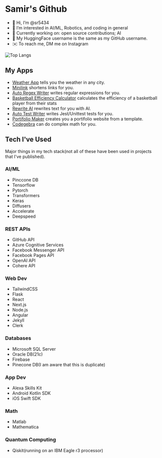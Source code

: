 # Samir's Github
- 👋 Hi, I’m @sr5434
- 👀 I’m interested in AI/ML, Robotics, and coding in general
- 🔧 Currently working on: open source contributions; AI
- 🤗 My HuggingFace username is the same as my GitHub username.
- ✉️ To reach me, DM me on Instagram


![Top Langs](https://github-readme-stats.vercel.app/api/top-langs/?username=sr5434&theme=tokyonight&langs_count=11&layout=compact)
<!---
sr5434/sr5434 is a ✨ special ✨ repository because its `README.md` (this file) appears on your GitHub profile.
You can click the Preview link to take a look at your changes.
---> 
## My Apps
 - [Weather App](https://weather-app-taupe-seven.vercel.app/) tells you the weather in any city.
 - [Minilink](https://minilink-rosy.vercel.app/) shortens links for you.
 - [Auto Regex Writer](https://auto-regex-writer.vercel.app/) writes regular expressions for you.
 - [Basketball Efficiency Calculator](https://basketball-efficiency-calculator.vercel.app/) calculates the efficiency of a basketball player from their stats
 - [Rewrite AI](https://rewrite-ai.vercel.app/) rewrites text for you with AI.
 - [Auto Test Writer](https://auto-test-writer.vercel.app/) writes Jest/Unittest tests for you.
 - [Portifolio Maker](https://portifolio-maker.web.app/) creates you a portifolio website from a template.
 - [Codegebra](https://github.com/sr5434/Codegebra) can do complex math for you.
## Tech I've Used
Major things in my tech stack(not all of these have been used in projects that I've published).

### AI/ML
- Pinccone DB
- Tensorflow
- Pytorch
- Transformers
- Keras
- Diffusers
- Accelerate
- Deepspeed
### REST APIs
- GitHub API
- Azure Cognitive Services
- Facebook Messenger API
- Facebook Pages API
- OpenAI API
- Cohere API
### Web Dev
- TailwindCSS
- Flask
- React
- Next.js
- Node.js
- Angular
- Jekyll
- Clerk
### Databases
- Microsoft SQL Server
- Oracle DB(21c)
- Firebase
- Pinecone DB(I am aware that this is duplicate)
### App Dev
- Alexa Skills Kit
- Android Kotlin SDK
- iOS Swift SDK
### Math
- Matlab
- Mathematica
### Quantum Computing
- Qiskit(running on an IBM Eagle r3 processor)
